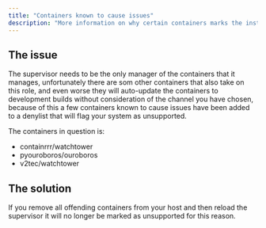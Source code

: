 ```yaml
---
title: "Containers known to cause issues"
description: "More information on why certain containers marks the installation as unsupported."
---
```


## The issue

The supervisor needs to be the only manager of the containers that it manages, unfortunately there are som other containers that also take on this role, and even worse they will auto-update the containers to development builds without consideration of the channel you have chosen, because of this a few containers known to cause issues have been added to a denylist that will flag your system as unsupported.

The containers in question is:

- containrrr/watchtower
- pyouroboros/ouroboros
- v2tec/watchtower

## The solution

If you remove all offending containers from your host and then reload the supervisor it will no longer be marked as unsupported for this reason.
